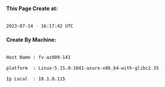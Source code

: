 
   
#### This Page Create at:

```bash

2023-07-14 - 16:17:42 UTC

```

#### Create By Machine:

```bash

Host Name : fv-az809-141

platform  : Linux-5.15.0-1041-azure-x86_64-with-glibc2.35

Ip Local  : 10.1.0.115

```

